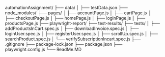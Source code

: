 automationAssignment/
├── data/
│   ├── testData.json
├── node_modules/
├── pages/
│   ├── accountPage.js
│   ├── cartPage.js
│   ├── checkoutPage.js
│   ├── homePage.js
│   ├── loginPage.js
│   ├── productsPage.js
├── playwright-report/
├── test-results/
├── tests/
│   ├── addProductsInCart.spec.js
│   ├── downloadInvoice.spec.js
│   ├── loginUser.spec.js
│   ├── registerUser.spec.js
│   ├── scrollUp.spec.js
│   ├── searchProduct.spec.js
│   └── verifySubscriptionIncart.spec.js
├── .gitignore
├── package-lock.json
├── package.json
├── playwright.config.js
└── ReadMe.MD
